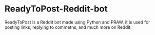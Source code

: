 # ReadyToPost-Reddit-bot
ReadyToPost is a Reddit bot made using Python and PRAW, it is used for posting links, replying to commetns, and much more on Reddit.
